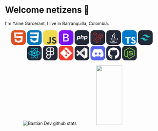 # Welcome netizens 🤖

I'm Yaine Garcerant, I live in Barranquilla, Colombia. 

<p align="center">
<img src="https://github.com/tandpfun/skill-icons/blob/main/icons/HTML.svg" width="48" title="HTML"> 
<img src="https://github.com/tandpfun/skill-icons/blob/main/icons/CSS.svg" width="48" title="CSS">   
<img src="https://github.com/tandpfun/skill-icons/blob/main/icons/JavaScript.svg" width="48"  title="Javascript">   
<img src="https://github.com/tandpfun/skill-icons/blob/main/icons/Bootstrap.svg" width="48"> 
<img src="https://github.com/tandpfun/skill-icons/blob/main/icons/PHP-Dark.svg" width="48" title="PHP">   
<img src="https://github.com/tandpfun/skill-icons/blob/main/icons/Laravel-Dark.svg" width="48" title="Laravel">   
<img src="https://github.com/tandpfun/skill-icons/blob/main/icons/Java-Dark.svg" width="48" title="Java">     
<img src="https://github.com/tandpfun/skill-icons/blob/main/icons/TypeScript.svg" width="48" title="TypeScript">    
<img src="https://github.com/tandpfun/skill-icons/blob/main/icons/TailwindCSS-Dark.svg" width="48" title="TailWindCss">   
<img src="https://github.com/tandpfun/skill-icons/blob/main/icons/React-Dark.svg" width="48" title="React.Js"> 
<img src="https://github.com/tandpfun/skill-icons/blob/main/icons/Figma-Dark.svg" width="48" title="Figma">   
<img src="https://github.com/tandpfun/skill-icons/blob/main/icons/Git.svg" width="48" title="Git">  
<img src="https://github.com/tandpfun/skill-icons/blob/main/icons/VSCode-Dark.svg" width="48" title="Vscode">   
<img src="https://github.com/tandpfun/skill-icons/blob/main/icons/Discord.svg" width="48" title="Discord">   
<img src="https://github.com/tandpfun/skill-icons/blob/main/icons/Github-Dark.svg" width="48" title="Github">   
<img src="https://github.com/tandpfun/skill-icons/blob/main/icons/NodeJS-Dark.svg" width="48" title="NodeJs">   
<p/>



<div align="center">  
  <img width="49%" height="195px" src="https://github-readme-stats.vercel.app/api?username=YaiiGarcerant&show_icons=true&count_private=true&hide_border=true&title_color=02D9F7FF&icon_color=02D9F7FF&text_color=c9d1d9&bg_color=0d1117" alt="Bastian Dev github stats" /> 
  
  <img width="41%" height="195px" src="https://github-readme-stats.vercel.app/api/top-langs/?username=YaiiGarcerant&layout=compact&hide_border=true&title_color=02D9F7FF&text_color=02D9F7FF&bg_color=0d1117" />
</div> 


